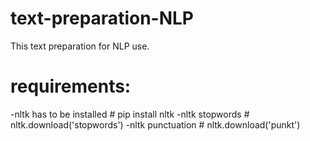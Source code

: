 # text-preparation-NLP
This text preparation for NLP use.

# requirements:
-nltk has to be installed # pip install nltk
-nltk stopwords # nltk.download('stopwords')
-nltk punctuation # nltk.download('punkt')